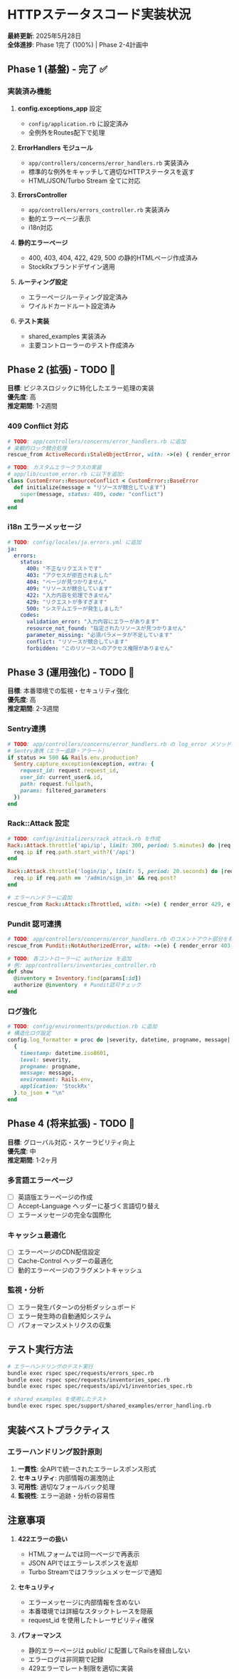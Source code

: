 # HTTPステータスコード実装状況

**最終更新**: 2025年5月28日  
**全体進捗**: Phase 1完了 (100%) | Phase 2-4計画中

## Phase 1 (基盤) - 完了 ✅

### 実装済み機能
1. **config.exceptions_app** 設定
   - `config/application.rb` に設定済み
   - 全例外をRoutes配下で処理

2. **ErrorHandlers モジュール**
   - `app/controllers/concerns/error_handlers.rb` 実装済み
   - 標準的な例外をキャッチして適切なHTTPステータスを返す
   - HTML/JSON/Turbo Stream 全てに対応

3. **ErrorsController**
   - `app/controllers/errors_controller.rb` 実装済み
   - 動的エラーページ表示
   - i18n対応

4. **静的エラーページ**
   - 400, 403, 404, 422, 429, 500 の静的HTMLページ作成済み
   - StockRxブランドデザイン適用

5. **ルーティング設定**
   - エラーページルーティング設定済み
   - ワイルドカードルート設定済み

6. **テスト実装**
   - shared_examples 実装済み
   - 主要コントローラーのテスト作成済み

## Phase 2 (拡張) - TODO 🚧

**目標**: ビジネスロジックに特化したエラー処理の実装  
**優先度**: 高  
**推定期間**: 1-2週間

### 409 Conflict 対応
```ruby
# TODO: app/controllers/concerns/error_handlers.rb に追加
# 楽観的ロック競合処理
rescue_from ActiveRecord::StaleObjectError, with: ->(e) { render_error 409, e }

# TODO: カスタムエラークラスの実装
# app/lib/custom_error.rb に以下を追加:
class CustomError::ResourceConflict < CustomError::BaseError
  def initialize(message = "リソースが競合しています")
    super(message, status: 409, code: "conflict")
  end
end
```

### i18n エラーメッセージ
```yaml
# TODO: config/locales/ja.errors.yml に追加
ja:
  errors:
    status:
      400: "不正なリクエストです"
      403: "アクセスが拒否されました"
      404: "ページが見つかりません"
      409: "リソースが競合しています"
      422: "入力内容を処理できません"
      429: "リクエストが多すぎます"
      500: "システムエラーが発生しました"
    codes:
      validation_error: "入力内容にエラーがあります"
      resource_not_found: "指定されたリソースが見つかりません"
      parameter_missing: "必須パラメータが不足しています"
      conflict: "リソースが競合しています"
      forbidden: "このリソースへのアクセス権限がありません"
```

## Phase 3 (運用強化) - TODO 🚧

**目標**: 本番環境での監視・セキュリティ強化  
**優先度**: 高  
**推定期間**: 2-3週間

### Sentry連携
```ruby
# TODO: app/controllers/concerns/error_handlers.rb の log_error メソッドに追加
# Sentry連携（エラー追跡・アラート）
if status >= 500 && Rails.env.production?
  Sentry.capture_exception(exception, extra: {
    request_id: request.request_id,
    user_id: current_user&.id,
    path: request.fullpath,
    params: filtered_parameters
  })
end
```

### Rack::Attack 設定
```ruby
# TODO: config/initializers/rack_attack.rb を作成
Rack::Attack.throttle('api/ip', limit: 300, period: 5.minutes) do |req|
  req.ip if req.path.start_with?('/api')
end

Rack::Attack.throttle('login/ip', limit: 5, period: 20.seconds) do |req|
  req.ip if req.path == '/admin/sign_in' && req.post?
end

# エラーハンドラーに追加
rescue_from Rack::Attack::Throttled, with: ->(e) { render_error 429, e }
```

### Pundit 認可連携
```ruby
# TODO: app/controllers/concerns/error_handlers.rb のコメントアウト部分を有効化
rescue_from Pundit::NotAuthorizedError, with: ->(e) { render_error 403, e }

# TODO: 各コントローラーに authorize を追加
# 例: app/controllers/inventories_controller.rb
def show
  @inventory = Inventory.find(params[:id])
  authorize @inventory  # Pundit認可チェック
end
```

### ログ強化
```ruby
# TODO: config/environments/production.rb に追加
# 構造化ログ設定
config.log_formatter = proc do |severity, datetime, progname, message|
  {
    timestamp: datetime.iso8601,
    level: severity,
    progname: progname,
    message: message,
    environment: Rails.env,
    application: 'StockRx'
  }.to_json + "\n"
end
```

## Phase 4 (将来拡張) - TODO 🔮

**目標**: グローバル対応・スケーラビリティ向上  
**優先度**: 中  
**推定期間**: 1-2ヶ月

### 多言語エラーページ
- [ ] 英語版エラーページの作成
- [ ] Accept-Language ヘッダーに基づく言語切り替え
- [ ] エラーメッセージの完全な国際化

### キャッシュ最適化
- [ ] エラーページのCDN配信設定
- [ ] Cache-Control ヘッダーの最適化
- [ ] 動的エラーページのフラグメントキャッシュ

### 監視・分析
- [ ] エラー発生パターンの分析ダッシュボード
- [ ] エラー発生時の自動通知システム
- [ ] パフォーマンスメトリクスの収集

## テスト実行方法

```bash
# エラーハンドリングのテスト実行
bundle exec rspec spec/requests/errors_spec.rb
bundle exec rspec spec/requests/inventories_spec.rb
bundle exec rspec spec/requests/api/v1/inventories_spec.rb

# shared_examples を使用したテスト
bundle exec rspec spec/support/shared_examples/error_handling.rb
```

## 実装ベストプラクティス

### エラーハンドリング設計原則
1. **一貫性**: 全APIで統一されたエラーレスポンス形式
2. **セキュリティ**: 内部情報の漏洩防止
3. **可用性**: 適切なフォールバック処理
4. **監視性**: エラー追跡・分析の容易性

## 注意事項

1. **422エラーの扱い**
   - HTMLフォームでは同一ページで再表示
   - JSON APIではエラーレスポンスを返却
   - Turbo Streamではフラッシュメッセージで通知

2. **セキュリティ**
   - エラーメッセージに内部情報を含めない
   - 本番環境では詳細なスタックトレースを隠蔽
   - request_id を使用したトレーサビリティ確保

3. **パフォーマンス**
   - 静的エラーページは public/ に配置してRailsを経由しない
   - エラーログは非同期で記録
   - 429エラーでレート制限を適切に実装